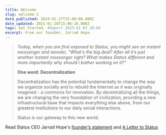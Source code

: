 ```yaml
---
title: Welcome
slug: welcome-2
date_published: 2019-01-27T15:00:00.000Z
date_updated: 2021-01-28T15:06:16.000Z
tags: Get Started, #Import 2023-01-03 20:04
excerpt: From our founder, Jarrad Hope.
---
```


> *Today, when you are first exposed to Status, you might see an instant messenger and wonder, "What's the big deal? After all it’s just another instant messenger right? What makes Status different and more importantly why should I bother working on it?"*
> 
> **One word: Decentralization**
> 
> Decentralization has the potential fundamentally to change the way we organize socially and to rebuild the Internet as it was originally imagined - a commons for innovation. By decentralizing all the things, we are changing the very foundation of civilization, providing a new infrastructural base that impacts everything else above, from our greatest institutions to our daily social interactions.
> 
> Status is our gateway to this new world.

Read Status CEO Jarrad Hope's [founder’s statement](https://github.com/status-im/legacy-wiki/blob/master/archive/Founder%E2%80%99s_Statement.md)  and [A Letter to Status](https://our.status.im/a-letter-to-status-context-strategy/)
